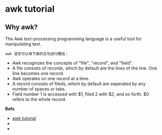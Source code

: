 # awk tutorial

## Why awk?
The Awk text-processing programming language is a useful tool for manipulating text.

    awk 语言可以用下面的五句进行概括：

 * Awk recognizes the concepts of "file", "record", and "field".
 * A file consists of records, which by default are the lines of the line. One line becomes one record.
 * Awk operates on one record at a time.
 * A record consists of fileds, which by default are seperated by any number of spaces or tabs.
 * Field number 1 is accessed with $1, filed 2 with $2, and so forth. $0 refers to the whole record.













**Refs**

 * [awk tutorial](http://www.awktutorial.com/)
 * []()
 * []()


